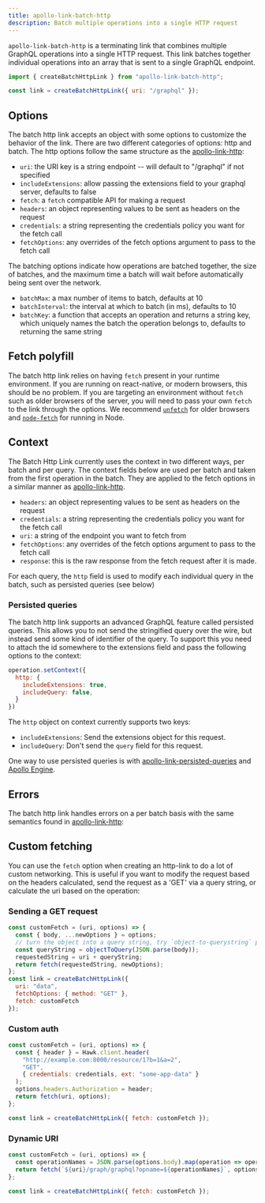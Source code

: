 ```yaml
---
title: apollo-link-batch-http
description: Batch multiple operations into a single HTTP request
---
```


`apollo-link-batch-http` is a terminating link that combines multiple GraphQL
operations into a single HTTP request. This link batches together individual
operations into an array that is sent to a single GraphQL endpoint.

```js
import { createBatchHttpLink } from "apollo-link-batch-http";

const link = createBatchHttpLink({ uri: "/graphql" });
```

<h2 id="options">Options</h2>

The batch http link accepts an object with some options to customize the behavior
of the link. There are two different categories of options: http and batch. The
http options follow the same structure as the
[apollo-link-http](http.html#options):

* `uri`: the URI key is a string endpoint -- will default to "/graphql" if not
  specified
* `includeExtensions`: allow passing the extensions field to your graphql
  server, defaults to false
* `fetch`: a `fetch` compatible API for making a request
* `headers`: an object representing values to be sent as headers on the request
* `credentials`: a string representing the credentials policy you want for the
  fetch call
* `fetchOptions`: any overrides of the fetch options argument to pass to the
  fetch call

The batching options indicate how operations are batched together, the size of
batches, and the maximum time a batch will wait before automatically being sent
over the network.

- `batchMax`: a max number of items to batch, defaults at 10
- `batchInterval`: the interval at which to batch (in ms), defaults to 10
- `batchKey`: a function that accepts an operation and returns a string key,
  which uniquely names the batch the operation belongs to, defaults to
  returning the same string

<h2 id="fetch">Fetch polyfill</h2>

The batch http link relies on having `fetch` present in your runtime environment. If you are running on react-native, or modern browsers, this should be no problem. If you are targeting an environment without `fetch` such as older browsers of the server, you will need to pass your own `fetch` to the link through the options. We recommend [`unfetch`](https://github.com/developit/unfetch) for older browsers and [`node-fetch`](https://github.com/bitinn/node-fetch) for running in Node.

<h2 id="context">Context</h2>

The Batch Http Link currently uses the context in two different ways, per batch
and per query. The context fields below are used per batch and taken from the first
operation in the batch. They are applied to the fetch options in a similar
manner as [apollo-link-http](http.html#context).

* `headers`: an object representing values to be sent as headers on the request
* `credentials`: a string representing the credentials policy you want for the
  fetch call
* `uri`: a string of the endpoint you want to fetch from
* `fetchOptions`: any overrides of the fetch options argument to pass to the
  fetch call
* `response`: this is the raw response from the fetch request after it is made.

For each query, the `http` field is used to modify each individual query in the
batch, such as persisted queries (see below)

<h3 id="persisted-queries">Persisted queries</h3>

The batch http link supports an advanced GraphQL feature called persisted queries. This allows you to not send the stringified query over the wire, but instead send some kind of identifier of the query. To support this you need to attach the id somewhere to the extensions field and pass the following options to the context:

```js
operation.setContext({
  http: {
    includeExtensions: true,
    includeQuery: false,
  }
})
```

The `http` object on context currently supports two keys:

* `includeExtensions`: Send the extensions object for this request.
* `includeQuery`: Don't send the `query` field for this request.

One way to use persisted queries is with [apollo-link-persisted-queries](https://github.com/apollographql/apollo-link-persisted-queries) and [Apollo Engine](https://www.apollographql.com/docs/engine/auto-persisted-queries.html).

<h2 id="error">Errors</h2>

The batch http link handles errors on a per batch basis with the same semantics found in [apollo-link-http](http.html#error):

<h2 id="custom">Custom fetching</h2>

You can use the `fetch` option when creating an http-link to do a lot of custom networking. This is useful if you want to modify the request based on the headers calculated, send the request as a 'GET' via a query string, or calculate the uri based on the operation:

<h3 id="get-request">Sending a GET request</h3>

```js
const customFetch = (uri, options) => {
  const { body, ...newOptions } = options;
  // turn the object into a query string, try `object-to-querystring` package
  const queryString = objectToQuery(JSON.parse(body));
  requestedString = uri + queryString;
  return fetch(requestedString, newOptions);
};
const link = createBatchHttpLink({
  uri: "data",
  fetchOptions: { method: "GET" },
  fetch: customFetch
});
```

<h3 id="custom-auth">Custom auth</h3>

```js
const customFetch = (uri, options) => {
  const { header } = Hawk.client.header(
    "http://example.com:8000/resource/1?b=1&a=2",
    "GET",
    { credentials: credentials, ext: "some-app-data" }
  );
  options.headers.Authorization = header;
  return fetch(uri, options);
};

const link = createBatchHttpLink({ fetch: customFetch });
```

<h3 id="dynamic-uri">Dynamic URI</h3>

```js
const customFetch = (uri, options) => {
  const operationNames = JSON.parse(options.body).map(operation => operation.operationName);
  return fetch(`${uri}/graph/graphql?opname=${operationNames}`, options);
};

const link = createBatchHttpLink({ fetch: customFetch });
```

